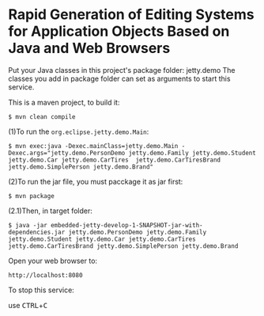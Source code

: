 Rapid Generation of Editing Systems for Application Objects Based on Java and Web Browsers
======================================
Put your Java classes in this project's package folder:  jetty.demo
The classes you add in package folder can set as arguments to start this service.

This is a maven project, to build it:

    $ mvn clean compile

(1)To run the `org.eclipse.jetty.demo.Main`:

    $ mvn exec:java -Dexec.mainClass=jetty.demo.Main -Dexec.args="jetty.demo.PersonDemo jetty.demo.Family jetty.demo.Student jetty.demo.Car jetty.demo.CarTires  jetty.demo.CarTiresBrand jetty.demo.SimplePerson jetty.demo.Brand"

(2)To run the jar file, you must pacckage it as jar first:

    $ mvn package

(2.1)Then, in target folder:

    $ java -jar embedded-jetty-develop-1-SNAPSHOT-jar-with-dependencies.jar jetty.demo.PersonDemo jetty.demo.Family jetty.demo.Student jetty.demo.Car jetty.demo.CarTires  jetty.demo.CarTiresBrand jetty.demo.SimplePerson jetty.demo.Brand

Open your web browser to:

    http://localhost:8080  

To stop this service:

  use <kbd>CTRL</kbd>+<kbd>C</kbd>


